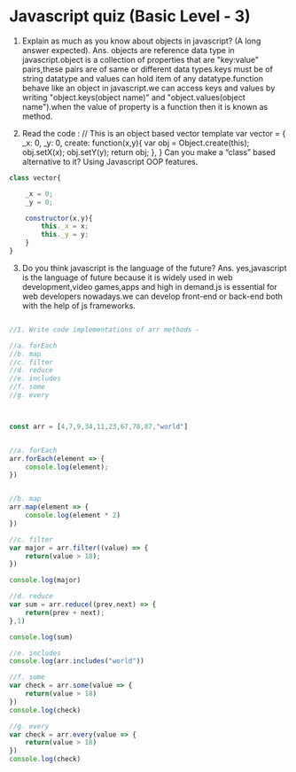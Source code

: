 # Javascript quiz (Basic Level - 3)

1. Explain as much as you know about objects in javascript? (A long answer expected).
Ans. objects are reference data type in javascript.object is a collection of properties that are "key:value" pairs,these pairs are of same or different data types.keys must be of string datatype and values can hold item of any datatype.function behave like an object in javascript.we can access keys and values by writing "object.keys(object name)" and "object.values(object name").when the value of property is a function then it is known as method.

2. Read the code :
// This is an object based vector template
var vector = {
_x: 0,
_y: 0,
create: function(x,y){
var obj = Object.create(this);
obj.setX(x);
obj.setY(y);
return obj;
},
}
Can you make a “class” based alternative to it? Using Javascript OOP features.

```javascript
class vector{

    _x = 0;
    _y = 0;

    constructor(x,y){
        this._x = x;
        this._y = y;
    }
}
```

3. Do you think javascript is the language of the future?
Ans. yes,javascript is the language of future because it is widely used in web development,video games,apps and high in demand.js is essential for web developers nowadays.we can develop front-end or back-end both with the help of js frameworks.

``` Javascript

//1. Write code implementations of arr methods -

//a. forEach
//b. map
//c. filter
//d. reduce
//e. includes
//f. some
//g. every



const arr = [4,7,9,34,11,23,67,78,87,"world"]


//a. forEach
arr.forEach(element => {
    console.log(element);
})


//b. map
arr.map(element => {
    console.log(element * 2)
})

//c. filter
var major = arr.filter((value) => {
    return(value > 18);
})

console.log(major)

//d. reduce
var sum = arr.reduce((prev,next) => {
    return(prev + next);
},1)

console.log(sum)

//e. includes
console.log(arr.includes("world"))

//f. some
var check = arr.some(value => {
    return(value > 18)
})
console.log(check)

//g. every
var check = arr.every(value => {
    return(value > 18)
})
console.log(check)